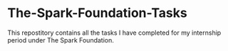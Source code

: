 # The-Spark-Foundation-Tasks
This repostitory contains all the tasks I have completed for my internship period under The Spark Foundation.
